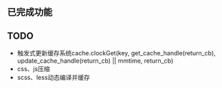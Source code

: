 ## 已完成功能


## TODO
* 触发式更新缓存系统cache.clockGet(key, get_cache_handle(return_cb), update_cache_handle(return_cb) || mmtime, return_cb)
* css、js压缩
* scss、less动态编译并缓存

